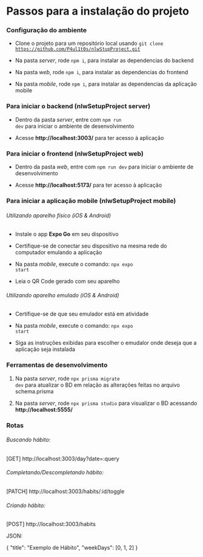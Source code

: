 # Passos para a instalação do projeto

### Configuração do ambiente

* Clone o projeto para um repositório local usando <code>git clone https://github.com/P4ul1t0s/nlwStupProject.git</code>

* Na pasta _server_, rode <code>npm i</code>, para instalar as dependencias do backend

* Na pasta _web_, rode <code>npm i</code>, para instalar as dependencias do frontend

* Na pasta _mobile_, rode <code>npm i</code>, para instalar as dependencias da aplicação mobile

### Para iniciar o backend (nlwSetupProject server)

* Dentro da pasta _server_, entre com <code>npm run dev</code> para iniciar o ambiente de desenvolvimento

* Acesse **http://localhost:3003/** para ter acesso à aplicação

### Para iniciar o frontend (nlwSetupProject web)

* Dentro da pasta _web_, entre com <code>npm run dev</code> para iniciar o ambiente de desenvolvimento

* Acesse **http://localhost:5173/** para ter acesso à aplicação

### Para iniciar a aplicação mobile (nlwSetupProject mobile)

###### Utilizando aparelho físico (iOS & Android)

* Instale o app **Expo Go** em seu dispositivo

* Certifique-se de conectar seu dispositivo na mesma rede do computador emulando a aplicação

* Na pasta _mobile_, execute o comando: <code>npx expo start</code>

* Leia o QR Code gerado com seu aparelho

###### Utilizando aparelho emulado (iOS & Android)

* Certifique-se de que seu emulador está em atividade

* Na pasta _mobile_, execute o comando: <code>npx expo start</code>

* Siga as instruções exibidas para escolher o emudalor onde deseja que a aplicação seja instalada

### Ferramentas de desenvolvimento

1. Na pasta _server_, rode <code>npx prisma migrate dev</code> para atualizar o BD em relação as alterações feitas no arquivo schema.prisma

2. Na pasta _server_, rode <code>npx prisma studio</code> para visualizar o BD acessando **http://localhost:5555/**

### Rotas
###### Buscando hábito:

[GET] http://localhost:3003/day?date=:query
###### Completando/Descompletando hábito:

[PATCH] http://localhost:3003/habits/:id/toggle

###### Criando hábito:

[POST] http://localhost:3003/habits

JSON: 

{
	"title": "Exemplo de Hábito",
	"weekDays": [0, 1, 2]
}